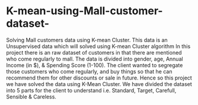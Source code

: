 # K-mean-using-Mall-customer-dataset-
Solving Mall customers data using K-mean Cluster. This data is an Unsupervised data which will solved using K-mean Cluster algorithm
In this project there is an raw dataset of customers in that there are mentioned who come regularly to mall. The data is divided into gender, age, Annual Income (in $), & Spending Score (1-100). The client wanted to segregate those customers who come regularly, and buy things so that he can recommend them for other discounts or sale in future. Hence so this project we have solved the data using K-Mean Cluster. We have divided the dataset into 5 parts for the client to understand i.e. Standard, Target, Carefull, Sensible & Careless.

